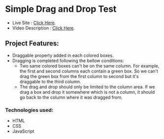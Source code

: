 # Simple Drag and Drop Test

- Live Site : [Click Here](https://drag-n-drop-test.netlify.app/).
- Video Description : [Click Here](https://drive.google.com/file/d/1nl-YG_j_vDFDYXJfTeaC5aFPcphImos1/view?usp=sharing).

## Project Features:

- Draggable property added in each colored boxes.
- Dragging is completed following the bellow conditions:
  - Two same colored boxes can't be on the same column. For example, the first and
    second columns each contain a green box. So we can't drag the green box from the
    first column to second but it's draggable to the third column.
  - The drag and drop should only be limited to the column area. If we drag a box and
    drop it somewhere which is not a column, it should go back to the column where it
    was dragged from.

### Technologies used:

- HTML
- CSS
- JavaScript
